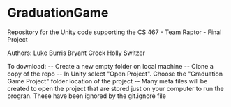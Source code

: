 # GraduationGame
Repository for the Unity code supporting the CS 467 - Team Raptor - Final Project

Authors:
Luke Burris
Bryant Crock
Holly Switzer

To download:
-- Create a new empty folder on local machine
-- Clone a copy of the repo
-- In Unity select "Open Project".  Choose the "Graduation Game Project" folder location of the project
-- Many meta files will be created to open the project that are stored just on your computer to run the progran.  These have been ignored by the git.ignore file
